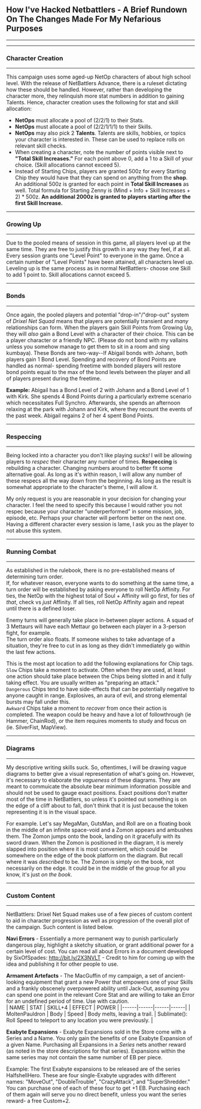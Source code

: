 ## How I've Hacked Netbattlers - A Brief Rundown On The Changes Made For My Nefarious Purposes

---
---
### Character Creation

---
This campaign uses some aged-up NetOp characters of about high school level. With the release of NetBattlers Advance, there is a ruleset dictating how these should be handled.
However, rather than developing the character more, they relinquish more stat numbers in addition to gaining Talents. Hence, character creation uses the following for stat and skill allocation:

- **NetOps** must allocate a pool of (2/2/1) to their Stats.
- **NetOps** must allocate a pool of (2/2/1/1/1) to their Skills.
- **NetOps** may also pick 2 **Talents**. Talents are skills, hobbies, or topics your character is interested in. These can be used to replace rolls on relevant skill checks.
- When creating a character, note the number of points visible next to **"Total Skill Increases."** For each point above 0, add a 1 to a Skill of your choice. (Skill allocations cannot exceed 5).
- Instead of Starting Chips, players are granted 500z for every Starting Chip they would have that they can spend on anything from the **shop**. An additional 500z is granted for each point in **Total Skill Increases** as well. Total formula for Starting Zenny is (Mind + Info + Skill Increases + 2) * 500z. **An additional 2000z is granted to players starting after the first Skill Increase.**

---
### Growing Up

---
Due to the pooled means of session in this game, all players level up at the same time. They are free to justify this growth in any way they feel, if at all. Every session grants one "Level Point" to everyone in the game. Once a certain number of "Level Points" have been attained, all characters level up. Leveling up is the same process as in normal NetBattlers- choose one Skill to add 1 point to. Skill allocations cannot exceed 5.

---
### Bonds

---
Once again, the pooled players and potential "drop-in"/"drop-out" system of *Drixel Net Squad* means that players are potentially transient and *many* relationships can form. When the players gain Skill Points from Growing Up, they will *also* gain a Bond Level with a character of their choice. This can be a player character or a friendly NPC. (Please do not bond with my vallains unless you somehow manage to get them to sit in a room and sing kumbaya). These Bonds are two-way--If Abigail bonds with Johann, both players gain 1 Bond Level. Spending and recovery of Bond Points are handled as normal- spending freetime with bonded players will restore bond points equal to the max of the bond levels between the player and all of players present during the freetime.  

**Example:** Abigail has a Bond Level of 2 with Johann and a Bond Level of 1 with Kirk. She spends 4 Bond Points during a particularly extreme scenario which necessitates Full Synchro. Afterwards, she spends an afternoon relaxing at the park with Johann and Kirk, where they recount the events of the past week. Abigail regains 2 of her 4 spent Bond Points.


---
### Respeccing

---
Being locked into a character you don't like playing *sucks!* I will be allowing players to _respec_ their character any number of times. **Respeccing** is rebuilding a character. Changing numbers around to better fit some alternative goal. As long as it's within reason, I will allow any number of these respecs all the way down from the beginning. As long as the result is somewhat appropriate to the character's theme, I will allow it.

My only request is you are reasonable in your decision for changing your character. I feel the need to specify this because I would rather you not respec because your character "underperformed" in some mission, job, episode, etc. Perhaps your character will perform better on the next one. Having a different character every session is lame, I ask you as the player to not abuse this system.

---
### Running Combat

---
As established in the rulebook, there is no pre-established means of determining turn order.  
If, for whatever reason, everyone wants to do something at the same time, a turn order will be established by asking everyone to roll NetOp Affinity. For ties, the NetOp with the highest total of Soul + Affinity will go first, for ties of *that*, check vs *just* Affinity. If all ties, roll NetOp Affinity again and repeat until there is a defined loser.  
  
Enemy turns will generally take place in-between player actions. A squad of 3 Mettaurs will have each Mettaur go between each player in a 3-person fight, for example.  
The turn order also floats. If someone wishes to take advantage of a situation, they're free to cut in as long as they didn't immediately go within the last few actions.  
  
This is the most apt location to add the following explanations for Chip tags.  
`Slow` Chips take a moment to activate. Often when they are used, at least one action should take place between the Chips being slotted in and it fully taking effect. You are usually written as "preparing an attack."  
`Dangerous` Chips tend to have side-effects that can be potentially negative to anyone caught in range. Explosives, an aura of evil, and strong elemental bursts may fall under this.  
`Awkward` Chips take a moment to *recover* from once their action is completed. The weapon could be heavy and have a lot of followthrough (ie Hammer, ChainRod), or the item requires moments to study and focus on (ie. SilverFist, MapView).  
  
---
### Diagrams

---
My descriptive writing skills suck. So, oftentimes, I will be drawing vague diagrams to better give a visual representation of what's going on. However, it's necessary to elaborate the *vagueness* of these diagrams. They are meant to commuicate the absolute bear minimum information possible and should not be used to gauge exact positions. Exact positions don't matter most of the time in NetBattlers, so unless it's pointed out something is on the edge of a cliff about to fall, don't think that it is just because the token representing it is in the visual space.  

For example. Let's say MegaMan, GutsMan, and Roll are on a floating book in the middle of an infinite space-void and a Zomon appears and ambushes them. The Zomon jumps onto the book, landing on it gracefully with its sword drawn. When the Zomon is positioned in the diagram, it is merely slapped into position where it is most convenient, which could be somewhere on the edge of the book platform on the diagram. But recall where it was *described* to be. The Zomon is simply on the book, not necessarily on the edge. It could be in the middle of the group for all you know, it's just *on the book*.  

---
### Custom Content

---
NetBattlers: Drixel Net Squad makes use of a few pieces of custom content to aid in character progression as well as progression of the overall plot of the campaign. Such content is listed below.  

**Navi Errors** - Essentially a more permanent way to punish particularly dangerous play, highlight a sketchy situation, or grant additional power for a certain level of cost. You can read all about Errors in a document developed by SixOfSpades: http://bit.ly/2X3NVLT - Credit to him for coming up with the idea and publishing it for other people to use.  

**Armament Artefacts** - The MacGuffin of my campaign, a set of ancient-looking equipment that grant a new Power that empowers one of your Skills and a frankly obscenely overpowered ability until Jack-Out, assuming you can spend one point in the relevant Core Stat and are willing to take an Error for an undefined period of time. Use with caution.  
| NAME | STAT | SKILL+4 | EFFECT | POWER |
|------|------|------|------|
| MoltenPauldron | Body | Speed | Body melts, leaving a trail. | Sublimate(): Roll Speed to teleport to any location you were previously. |

**Exabyte Expansions** - Exabyte Expansions sold in the Store come with a Series and a Name. You only gain the benefits of one Exabyte Expansion of a given Name. Purchasing all Expansions in a *Series* nets another reward (as noted in the store descriptions for that series). Expansions within the same series may not contain the same number of EB per piece.  

Example:
The first Exabyte expansions to be released are of the series HalfshellHero. These are four single-Exabyte upgrades with different names: "MoveOut", "DoubleTrouble", "CrazyAttack", and "SuperShredder." You can purchase one of each of these four to get +1 EB. Purchasing each of them again will serve you no direct benefit, unless you want the series reward- a free Custom+2.

